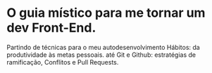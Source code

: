 # O guia místico para me tornar um dev Front-End.
Partindo de técnicas para o meu autodesenvolvimento
Hábitos: da produtividade às metas pessoais.
até Git e Github: estratégias de ramificação, Conflitos e Pull Requests.
